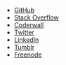 * [GitHub][github]
* [Stack Overflow][stack-overflow]
* [Coderwall][coderwall]
* [Twitter][twitter]
* [LinkedIn][linkedin]
* [Tumblr][tumblr]
* [Freenode][freenode]

[github]: http://github.com/jdp
[stack-overflow]: http://stackoverflow.com/users/6967/justin-poliey
[coderwall]: https://coderwall.com/jdp
[twitter]: http://twitter.com/justinpoliey
[linkedin]: http://www.linkedin.com/profile/view?id=18652837
[tumblr]: http://tumble.justinpoliey.com/
[freenode]: http://freenode.net/


